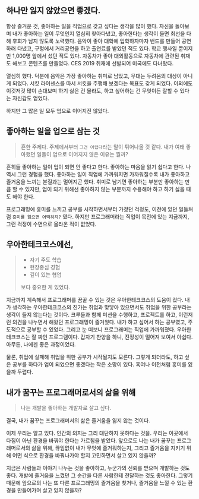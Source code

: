 ## 하나만 잃지 않았으면 좋겠다.

항상 즐거운 것, 좋아하는 일을 직업으로 갖고 싶다는 생각을 많이 했다. 자신을 돌아보며 내가 좋아하는 일이 무엇인지 열심히 찾아다녔고, 좋아한다는 생각이 들면 최선을 다해 후회가 남지 않도록 노력했다. 음악이 좋아 대학에 입학하자마자 밴드를 만들어 공연하러 다녔고, 구청에서 거리공연을 하고 출연료를 받았던 적도 있다. 학교 행사일 뿐이지만 1,000명 앞에서 섰던 적도 있다. 자동차가 좋아 대외활동으로 자동차에 관련된 취재도 해보고 콘텐츠를 만들었다. CES 2019 취재에 선발되어 미국에도 다녀왔다.

열심히 했다. 덕분에 음악은 가장 좋아하는 취미로 남았고, 무대는 두려움의 대상이 아니게 되었다. 서킷 라이센스를 따서 서킷을 주행해 보겠다는 목표도 갖게 되었다. 이외에도 이것저것 많이 손대보며 하기 싫은 건 몰라도, 하고 싶어하는 건 무엇이든 잘할 수 있다는 자신감도 얻었다. 

하지만 그 많은 일 모두 업으로 이어지진 않았다.

## 좋아하는 일을 업으로 삼는 것

> 흔한 주제다. 주제에서부터 `그건 어렵다`라는 말이 튀어나올 것 같다. 내가 여태 좋아했던 일들이 업으로 이어지지 않은 이유는 뭘까?

흔히들 좋아하는 일이 업이 되면 안 좋다고 한다. 좋아하는 마음을 잃기 쉽다고 한다. 나 역시 그런 경험을 했다. 좋아하는 일이 직업에 가까워지면 가까워질수록 내가 좋아하고 즐거움을 느끼는 본질과는 멀어지곤 했다. 취미로 남기면 좋아하는 부분만 좋아하는 만큼 할 수 있지만, 업이 되기 위해선 좋아하지 않는 부분까지 수용해야 하고 하기 싫을 때도 해야 한다.

프로그래밍에 흥미를 느끼고 공부를 시작하면서부터 가졌던 걱정도, 이전에 있던 일들처럼 `흥미를 잃으면 어떡하지?` 였다. 하지만 프로그래머라는 직업이 목전에 있는 지금까지, 그런 걱정이 수면으로 올라온 적이 없었다.

## 우아한테크코스에선,

> - 자기 주도 학습
> - 현장중심 경험
> - 깊이 있는 협업
>
> 보다 중요한 게 있었다.

지금까지 계속해서 프로그래머를 꿈꿀 수 있는 것은 우아한테크코스의 도움이 컸다. 내가 생각하는 우아한테크코스의 진가는 취업과 맞닿아 있으면서도 취업을 위한 공부라는 생각이 들지 않는다는 것이다. 크루들과 함께 미션을 수행하고, 프로젝트를 하고, 이런저런 의견을 나누면서 해왔던 프로그래밍이 즐거웠다. 내가 하고 싶어서 하는 공부였고, 주도적으로 공부할 수 있었다. 그리고 눈 떠보니 프로그래머는 직업에 가까워졌다. 우아한테크코스는 잘 짜인 프로그램이다. 갑자기 찬양을 하니, 진정성이 떨어져 보여서 아쉽다. 아무튼, 나에겐 좋은 과정이었다.

물론, 취업에 실패해 취업을 위한 공부가 시작될지도 모른다. 그렇게 되더라도, 하고 싶은 공부를 하다가 업이 되었으면 좋겠다는 작은 소망이 있다. 혹여나 이전처럼 흥미를 잃을까 두렵다.

## 내가 꿈꾸는 프로그래머로서의 삶을 위해

> 나는 개발을 좋아하는 개발자로 살고 싶다.

결국, 내가 꿈꾸는 프로그래머서의 삶은 즐거움을 잃지 않는 것이다.

이제 우리는 알고 있다. 인간의 의지는 그리 대단하지 못하다는 것을. 우리는 이곳에서 다짐이 아닌 환경을 바꿔야 한다는 가르침을 받았다. 앞으로도 나는 내가 꿈꾸는 프로그래머로서의 삶을 위해, 끊임없이 내가 무엇에 즐거워하는지, 그리고 즐거움을 지키기 위해 어떤 식으로 환경을 바꿔나가야 할지 고민하면서 살고 있지 않을까?

지금은 사람들과 이야기 나누는 것을 좋아하고, 누군가의 신뢰를 받으며 개발하는 것도 좋다. 개발에 즐거움을 느꼈던 그 순간을 다른 사람한테 전달하는 것도 좋아한다. 그렇기 때문에 앞으로의 나는 또 다른 프로그래밍의 즐거움을 찾거나, 즐거움을 느낄 수 있는 환경을 만들어가며 살고 있지 않을까?
